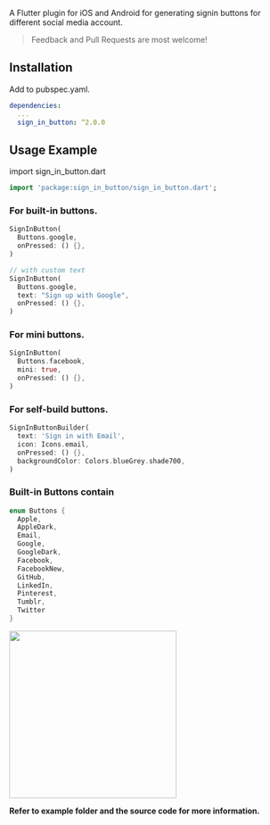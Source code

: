 A Flutter plugin for iOS and Android for generating signin buttons for different social media account.

> Feedback and Pull Requests are most welcome!

## Installation

Add to pubspec.yaml.

```yaml
dependencies:
  ...
  sign_in_button: ^2.0.0
```

## Usage Example

import sign_in_button.dart

```dart
import 'package:sign_in_button/sign_in_button.dart';
```

### For built-in buttons.

```dart
SignInButton(
  Buttons.google,
  onPressed: () {},
)

// with custom text
SignInButton(
  Buttons.google,
  text: "Sign up with Google",
  onPressed: () {},
)
```

### For mini buttons.

```dart
SignInButton(
  Buttons.facebook,
  mini: true,
  onPressed: () {},
)
```

### For self-build buttons.

```dart
SignInButtonBuilder(
  text: 'Sign in with Email',
  icon: Icons.email,
  onPressed: () {},
  backgroundColor: Colors.blueGrey.shade700,
)
```

### Built-in Buttons contain

```dart
enum Buttons {
  Apple,
  AppleDark,
  Email,
  Google,
  GoogleDark,
  Facebook,
  FacebookNew,
  GitHub,
  LinkedIn,
  Pinterest,
  Tumblr,
  Twitter
}
```

<img src="https://github.com/ZaynJarvis/Flutter-Sign-in-Button/raw/master/showcase.png" width="300">

**Refer to example folder and the source code for more information.**
